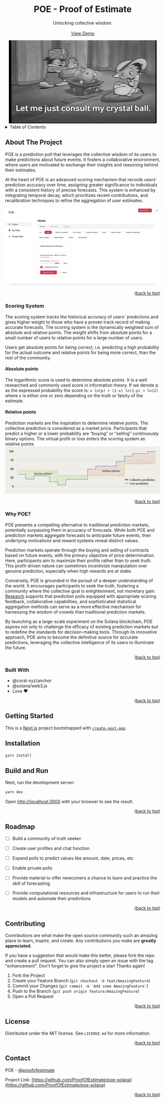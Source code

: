 <!-- Improved compatibility of back to top link: See: https://github.com/othneildrew/Best-README-Template/pull/73 -->
<a name="readme-top"></a>
<!--
*** Thanks for checking out the Best-README-Template. If you have a suggestion
*** that would make this better, please fork the repo and create a pull request
*** or simply open an issue with the tag "enhancement".
*** Don't forget to give the project a star!
*** Thanks again! Now go create something AMAZING! :D
-->



<!-- PROJECT SHIELDS -->
<!--
*** I'm using markdown "reference style" links for readability.
*** Reference links are enclosed in brackets [ ] instead of parentheses ( ).
*** See the bottom of this document for the declaration of the reference variables
*** for contributors-url, forks-url, etc. This is an optional, concise syntax you may use.
*** https://www.markdownguide.org/basic-syntax/#reference-style-links
-->


<!-- PROJECT LOGO -->

<br />
<div align="center">
  

  <h1 align="center">POE - Proof of Estimate</h1>

  <p align="center">
    Unlocking collective wisdom.
    <br />
    <br />
    <a href="https://poe-solana-beta.vercel.app/" target="_blank" rel="noreferrer noopener">View Demo</a>
  </p>
</div>

<div align="center">
  <img src="/assets/giphy.gif" />
</div>


<!-- TABLE OF CONTENTS -->
<details>
  <summary>Table of Contents</summary>
  <ol>
    <li>
      <a href="#about-the-project">About The Project</a>
      <ul>
        <li><a href="#scoring-system">Scoring system</a></li>
        <li><a href="#why-poe">Why POE?</a></li>
        <li><a href="#built-with">Built With</a></li>
      </ul>
    </li>
    <li>
      <a href="#getting-started">Getting Started</a>
      <ul>
        <li><a href="#prerequisites">Prerequisites</a></li>
        <li><a href="#installation">Installation</a></li>
      </ul>
    </li>
    <li><a href="#roadmap">Roadmap</a></li>
    <li><a href="#contributing">Contributing</a></li>
    <li><a href="#license">License</a></li>
    <li><a href="#contact">Contact</a></li>
  </ol>
</details>



<!-- ABOUT THE PROJECT -->
## About The Project


POE is a prediction poll that leverages the collective wisdom of its users to make predictions about future events.
It fosters a collaborative environment, where users are motivated to exchange their insights and reasoning behind their estimates.

At the heart of POE is an advanced scoring mechanism that records users' prediction accuracy over time, assigning greater 
significance to individuals with a consistent history of precise forecasts. This system is enhanced by integrating temporal decay, 
which prioritizes recent contributions, and recalibration techniques to refine the aggregation of user estimates.

![POE Screenshot](/assets/screenshot.png)


<p align="right">(<a href="#readme-top">back to top</a>)</p>

### Scoring System

The scoring system tracks the historical accuracy of users' predictions and gives
higher weight to those who have a proven track record of making accurate forecasts.
The scoring system is the dynamically weighted sum of absolute and relative points.
The weight shifts from absolute points for a small number of users to relative points
for a large number of users.

Users get absolute points for being correct, i.e. predicting a high probability for the actual outcome
and relative points for being more correct, than the rest of the community.

#### Absolute points
The logarithmic score is used to determine absolute points. It is a well
researched and commonly used score in information theory.
If we denote p as the expressed probability the score is:
`x ln(p) + (1-x) ln(1-p) + ln(2)`
where x is either one or zero depending on the truth or falsity of the estimate.

#### Relative points
Prediction markets are the inspiration to determine relative points. The collective
prediction is considered as a market price. Participants that predict a higher or a
lower probability are “buying” or “selling” continuously binary options.
The virtual profit or loss enters the scoring system as relative points.
![Relative points](/assets/relative-points.png)

<p align="right">(<a href="#readme-top">back to top</a>)</p>


### Why POE?

POE presents a compelling alternative to traditional prediction markets, potentially surpassing them in accuracy of forecasts. 
While both POE and prediction markets aggregate forecasts to anticipate future events, their underlying motivations and reward systems reveal distinct values.

Prediction markets operate through the buying and selling of contracts based on future events, with the primary objective of price determination. 
Here, participants aim to maximize their profits rather than to seek truth. This profit-driven nature can sometimes incentivize manipulation over genuine prediction, 
especially when high rewards are at stake.

Conversely, POE is grounded in the pursuit of a deeper understanding of the world. It encourages participants to seek the truth, 
fostering a community where the collective goal is enlightenment, not monetary gain. <a href="https://pubsonline.informs.org/doi/abs/10.1287/mnsc.2015.2374" target="_blank" rel="noreferrer noopener">Research</a> supports that prediction polls equipped 
with appropriate scoring feedback, collaborative capabilities, and sophisticated statistical aggregation methods can serve as a more 
effective mechanism for harnessing the wisdom of crowds than traditional prediction markets.

By launching as a large-scale experiment on the Solana blockchain, POE aspires not only to challenge the efficacy of existing prediction markets 
but to redefine the standards for decision-making tools. Through its innovative approach, POE aims to become the definitive source for accurate predictions, 
leveraging the collective intelligence of its users to illuminate the future. 

<p align="right">(<a href="#readme-top">back to top</a>)</p>


### Built With

* @coral-xyz/anchor
* @solana/web3.js
* Love ❤️

<p align="right">(<a href="#readme-top">back to top</a>)</p>



<!-- GETTING STARTED -->
## Getting Started

This is a [Next.js](https://nextjs.org/) project bootstrapped with [`create-next-app`](https://github.com/vercel/next.js/tree/canary/packages/create-next-app).

## Installation

```bash
yarn install
```

## Build and Run

Next, run the development server:

```bash
yarn dev
```

Open [http://localhost:3000](http://localhost:3000) with your browser to see the result.


<p align="right">(<a href="#readme-top">back to top</a>)</p>




<!-- ROADMAP -->
## Roadmap

- [ ] Build a community of truth seeker  
- [ ] Create user profiles and chat function
- [ ] Expand polls to predict values like amount, date, prices, etc
- [ ] Enable private polls
- [ ] Provide material to offer newcomers a chance to learn and practice the skill of forecasting
- [ ] Provide computational resources and infrastructure for users to run their models and automate their predictions
     

<p align="right">(<a href="#readme-top">back to top</a>)</p>



<!-- CONTRIBUTING -->
## Contributing

Contributions are what make the open source community such an amazing place to learn, inspire, and create. Any contributions you make are **greatly appreciated**.

If you have a suggestion that would make this better, please fork the repo and create a pull request. You can also simply open an issue with the tag "enhancement".
Don't forget to give the project a star! Thanks again!

1. Fork the Project
2. Create your Feature Branch (`git checkout -b feat/AmazingFeature`)
3. Commit your Changes (`git commit -m 'Add some AmazingFeature'`)
4. Push to the Branch (`git push origin feature/AmazingFeature`)
5. Open a Pull Request

<p align="right">(<a href="#readme-top">back to top</a>)</p>



<!-- LICENSE -->
## License

Distributed under the MIT license. See `LICENSE.md` for more information.

<p align="right">(<a href="#readme-top">back to top</a>)</p>



<!-- CONTACT -->
## Contact

POE - [@proofofestimate](https://twitter.com/proofofestimate)

Project Link: [https://github.com/ProofOfEstimate/poe-solana](https://github.com/ProofOfEstimate/poe-solana)

<p align="right">(<a href="#readme-top">back to top</a>)</p>
